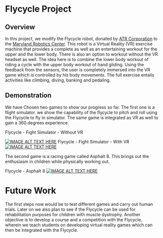 # Flycycle Project

## Overview
In this project, we modify the Flycycle robot, donated by [ATR Corporation](http://www.atrcorp.com/) to the [Maryland Robotics Center](http://www.robotics.umd.edu/). This robot is a Virtual Reality (VR) exercise machine that provides a complete as well as an entertaining workout for the upper and the lower body. There is also an option to workout without the VR headset as well. The idea here is to combine the lower body workout of riding a cycle with the upper body workout of hand gliding. Using the feedback from the sensors, the user is completely immersed into the VR game which is controlled by his body movements. The full exercise entails activities like climbing, diving, banking and pedaling. 
## Demonstration
We have Chosen two games to show our progress so far. The first one is a flight simulator. we show the capability of the flycycle to pitch and roll using the Flycycle to fly in simulator. The same game is integrated as VR as well to gain a 360 degrees experience. 

Flycycle - Fight Simulator - Without VR

[![IMAGE ALT TEXT HERE](https://img.youtube.com/vi/o-xOCrdsLkI/0.jpg)](https://www.youtube.com/watch?v=o-xOCrdsLkI&)
Flycycle - Fight Simulator - With VR
[![IMAGE ALT TEXT HERE](https://img.youtube.com/vi/6Vby8e83910/0.jpg)](https://www.youtube.com/watch?v=6Vby8e83910&)

The second game is a racing game called Asphalt 8. This brings out the enthusiasm in children while physically working out.

Flycycle - Asphalt 8 
[![IMAGE ALT TEXT HERE](https://img.youtube.com/vi/j1T--EIB80Y/0.jpg)](https://www.youtube.com/watch?v=j1T--EIB80Y&)

# Future Work

The first steps now would be to test different games and carry out human trials. Later on we also plan to see if the Flycycle can be used for rehabilitation purposes for children with muscle dystrophy. 
Another objective is to develop a course and a competition with the Flycycle, wherein we teach students on developing virtual reality games which can then be integrated with the Flycycle. 